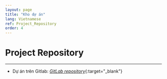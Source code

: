 ```yaml
---
layout: page
title: "Kho dự án"
lang: Vietnamese
ref: Project_Repository
order: 4
---
```

# Project Repository
---
* Dự án trên Gitlab: [*GitLab repository*](https://gitlab.com/users/KhacQuy/projects/){:target="_blank"}